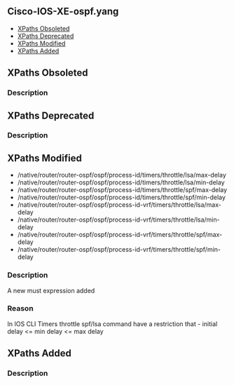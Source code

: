 ## Cisco-IOS-XE-ospf.yang


- [XPaths Obsoleted](#xpaths-obsoleted)
- [XPaths Deprecated](#xpaths-deprecated)
- [XPaths Modified](#xpaths-modified)
- [XPaths Added](#xpaths-added)

## XPaths Obsoleted

### Description

## XPaths Deprecated

### Description

## XPaths Modified

- /native/router/router-ospf/ospf/process-id/timers/throttle/lsa/max-delay
- /native/router/router-ospf/ospf/process-id/timers/throttle/lsa/min-delay
- /native/router/router-ospf/ospf/process-id/timers/throttle/spf/max-delay
- /native/router/router-ospf/ospf/process-id/timers/throttle/spf/min-delay
- /native/router/router-ospf/ospf/process-id-vrf/timers/throttle/lsa/max-delay
- /native/router/router-ospf/ospf/process-id-vrf/timers/throttle/lsa/min-delay
- /native/router/router-ospf/ospf/process-id-vrf/timers/throttle/spf/max-delay
- /native/router/router-ospf/ospf/process-id-vrf/timers/throttle/spf/min-delay

### Description

A new must expression added

### Reason

In IOS CLI Timers throttle spf/lsa command have a restriction that - initial delay <= min delay <= max delay

## XPaths Added

### Description
